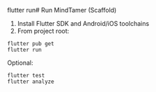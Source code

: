 flutter run# Run MindTamer (Scaffold)
1) Install Flutter SDK and Android/iOS toolchains
2) From project root:
```
flutter pub get
flutter run
```
Optional:
```
flutter test
flutter analyze
```
